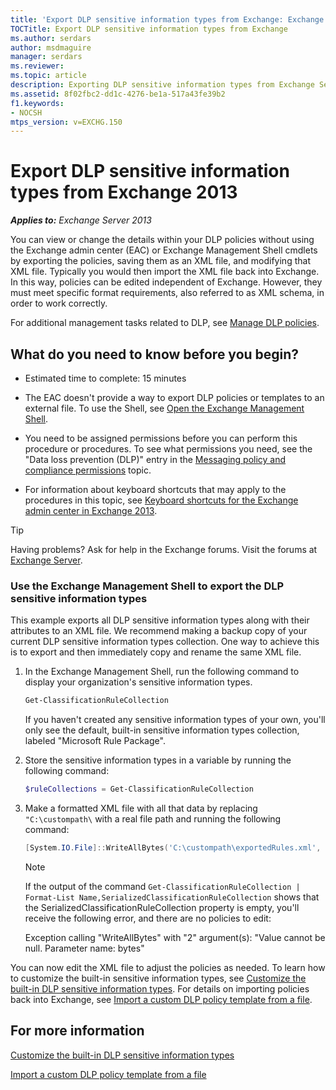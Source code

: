 ```yaml
---
title: 'Export DLP sensitive information types from Exchange: Exchange 2013 Help'
TOCTitle: Export DLP sensitive information types from Exchange
ms.author: serdars
author: msdmaguire
manager: serdars
ms.reviewer:
ms.topic: article
description: Exporting DLP sensitive information types from Exchange Server
ms.assetid: 8f02fbc2-dd1c-4276-be1a-517a43fe39b2
f1.keywords:
- NOCSH
mtps_version: v=EXCHG.150
---
```


# Export DLP sensitive information types from Exchange 2013

_**Applies to:** Exchange Server 2013_

You can view or change the details within your DLP policies without using the Exchange admin center (EAC) or Exchange Management Shell cmdlets by exporting the policies, saving them as an XML file, and modifying that XML file. Typically you would then import the XML file back into Exchange. In this way, policies can be edited independent of Exchange. However, they must meet specific format requirements, also referred to as XML schema, in order to work correctly.

For additional management tasks related to DLP, see [Manage DLP policies](manage-dlp-policies-exchange-2013-help.md).

## What do you need to know before you begin?

- Estimated time to complete: 15 minutes

- The EAC doesn't provide a way to export DLP policies or templates to an external file. To use the Shell, see [Open the Exchange Management Shell](/powershell/exchange/open-the-exchange-management-shell).

- You need to be assigned permissions before you can perform this procedure or procedures. To see what permissions you need, see the "Data loss prevention (DLP)" entry in the [Messaging policy and compliance permissions](messaging-policy-and-compliance-permissions-exchange-2013-help.md) topic.

- For information about keyboard shortcuts that may apply to the procedures in this topic, see [Keyboard shortcuts for the Exchange admin center in Exchange 2013](keyboard-shortcuts-in-the-exchange-admin-center-2013-help.md).

> [!TIP]
> Having problems? Ask for help in the Exchange forums. Visit the forums at [Exchange Server](https://social.technet.microsoft.com/forums/office/home?category=exchangeserver).

### Use the Exchange Management Shell to export the DLP sensitive information types

This example exports all DLP sensitive information types along with their attributes to an XML file. We recommend making a backup copy of your current DLP sensitive information types collection. One way to achieve this is to export and then immediately copy and rename the same XML file.

1. In the Exchange Management Shell, run the following command to display your organization's sensitive information types.

   ```powershell
   Get-ClassificationRuleCollection
   ```

   If you haven't created any sensitive information types of your own, you'll only see the default, built-in sensitive information types collection, labeled "Microsoft Rule Package".

2. Store the sensitive information types in a variable by running the following command:

   ```powershell
   $ruleCollections = Get-ClassificationRuleCollection
   ```

3. Make a formatted XML file with all that data by replacing `"C:\custompath\` with a real file path and running the following command:

   ```powershell
   [System.IO.File]::WriteAllBytes('C:\custompath\exportedRules.xml', $ruleCollections.SerializedClassificationRuleCollection)
   ```

   > [!NOTE]
   > If the output of the command `Get-ClassificationRuleCollection | Format-List Name,SerializedClassificationRuleCollection` shows that the SerializedClassificationRuleCollection property is empty, you'll receive the following error, and there are no policies to edit:
   >
   > Exception calling "WriteAllBytes" with "2" argument(s): "Value cannot be null. Parameter name: bytes"

You can now edit the XML file to adjust the policies as needed. To learn how to customize the built-in sensitive information types, see [Customize the built-in DLP sensitive information types](customize-the-built-in-dlp-sensitive-information-types-exchange-2013-help.md). For details on importing policies back into Exchange, see [Import a custom DLP policy template from a file](import-a-custom-dlp-policy-template-from-a-file-exchange-2013-help.md).

## For more information

[Customize the built-in DLP sensitive information types](customize-the-built-in-dlp-sensitive-information-types-exchange-2013-help.md)

[Import a custom DLP policy template from a file](import-a-custom-dlp-policy-template-from-a-file-exchange-2013-help.md)